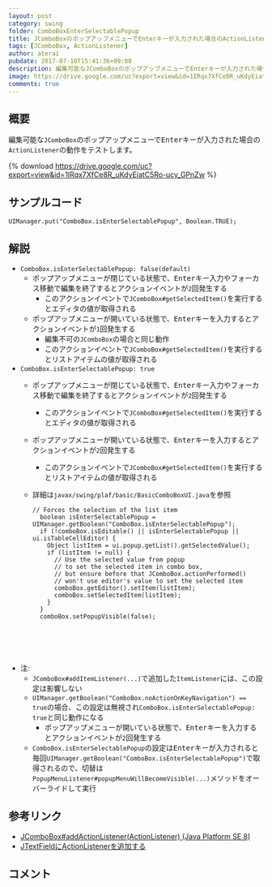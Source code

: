 ```yaml
---
layout: post
category: swing
folder: ComboBoxEnterSelectablePopup
title: JComboBoxのポップアップメニューでEnterキーが入力された場合のActionListenerの動作をテストする
tags: [JComboBox, ActionListener]
author: aterai
pubdate: 2017-07-10T15:41:36+09:00
description: 編集可能なJComboBoxのポップアップメニューでEnterキーが入力された場合のActionListenerの動作をテストします。
image: https://drive.google.com/uc?export=view&id=1IRqx7XfCe8R_uKdyEiatC5Ro-ucy_GPnZw
comments: true
---
```

## 概要
編集可能な`JComboBox`のポップアップメニューで<kbd>Enter</kbd>キーが入力された場合の`ActionListener`の動作をテストします。

{% download https://drive.google.com/uc?export=view&id=1IRqx7XfCe8R_uKdyEiatC5Ro-ucy_GPnZw %}

## サンプルコード
<pre class="prettyprint"><code>UIManager.put("ComboBox.isEnterSelectablePopup", Boolean.TRUE);
</code></pre>

## 解説
- `ComboBox.isEnterSelectablePopup: false(default)`
    - ポップアップメニューが閉じている状態で、<kbd>Enter</kbd>キー入力やフォーカス移動で編集を終了するとアクションイベントが`2`回発生する
        - このアクションイベントで`JComboBox#getSelectedItem()`を実行するとエディタの値が取得される
    - ポップアップメニューが開いている状態で、<kbd>Enter</kbd>キーを入力するとアクションイベントが`1`回発生する
        - 編集不可の`JComboBox`の場合と同じ動作
        - このアクションイベントで`JComboBox#getSelectedItem()`を実行するとリストアイテムの値が取得される
- `ComboBox.isEnterSelectablePopup: true`
    - ポップアップメニューが閉じている状態で、<kbd>Enter</kbd>キー入力やフォーカス移動で編集を終了するとアクションイベントが`2`回発生する
        - このアクションイベントで`JComboBox#getSelectedItem()`を実行するとエディタの値が取得される
    - ポップアップメニューが開いている状態で、<kbd>Enter</kbd>キーを入力するとアクションイベントが`2`回発生する
        - このアクションイベントで`JComboBox#getSelectedItem()`を実行するとリストアイテムの値が取得される
    - 詳細は`javax/swing/plaf/basic/BasicComboBoxUI.java`を参照
        
        <pre class="prettyprint"><code>// Forces the selection of the list item
        boolean isEnterSelectablePopup = UIManager.getBoolean("ComboBox.isEnterSelectablePopup");
        if (!comboBox.isEditable() || isEnterSelectablePopup || ui.isTableCellEditor) {
          Object listItem = ui.popup.getList().getSelectedValue();
          if (listItem != null) {
            // Use the selected value from popup
            // to set the selected item in combo box,
            // but ensure before that JComboBox.actionPerformed()
            // won't use editor's value to set the selected item
            comboBox.getEditor().setItem(listItem);
            comboBox.setSelectedItem(listItem);
          }
        }
        comboBox.setPopupVisible(false);
</code></pre>
- 注:
    - `JComboBox#addItemListener(...)`で追加した`ItemListener`には、この設定は影響しない
    - `UIManager.getBoolean("ComboBox.noActionOnKeyNavigation") == true`の場合、この設定は無視され`ComboBox.isEnterSelectablePopup: true`と同じ動作になる
        - ポップアップメニューが開いている状態で、<kbd>Enter</kbd>キーを入力するとアクションイベントが`2`回発生する
    - `ComboBox.isEnterSelectablePopup`の設定は<kbd>Enter</kbd>キーが入力されると毎回`UIManager.getBoolean("ComboBox.isEnterSelectablePopup")`で取得されるので、切替は`PopupMenuListener#popupMenuWillBecomeVisible(...)`メソッドをオーバーライドして実行

<!-- dummy comment line for breaking list -->

## 参考リンク
- [JComboBox#addActionListener(ActionListener) (Java Platform SE 8)](https://docs.oracle.com/javase/jp/8/docs/api/javax/swing/JComboBox.html#addActionListener-java.awt.event.ActionListener-)
- [JTextFieldにActionListenerを追加する](http://ateraimemo.com/Swing/TextFieldActionListener.html)

<!-- dummy comment line for breaking list -->

## コメント
